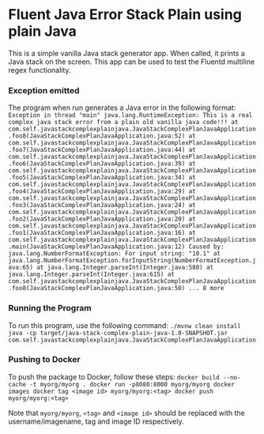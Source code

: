 # Fluent Java Error Stack Plain using plain Java 

This is a simple vanilla Java stack generator app. When called, it prints a Java stack on the screen. This app can be used to test the Fluentd multiline regex functionality.

### Exception emitted

The program when run generates a Java error in the following format:
    ```
    Exception in thread "main" java.lang.RuntimeException: This is a real complex java stack error from a plain old vanilla java code!!!
            at com.self.javastackcomplexplainjava.JavaStackComplexPlanJavaApplication.foo8(JavaStackComplexPlanJavaApplication.java:52)
            at com.self.javastackcomplexplainjava.JavaStackComplexPlanJavaApplication.foo7(JavaStackComplexPlanJavaApplication.java:44)
            at com.self.javastackcomplexplainjava.JavaStackComplexPlanJavaApplication.foo6(JavaStackComplexPlanJavaApplication.java:39)
            at com.self.javastackcomplexplainjava.JavaStackComplexPlanJavaApplication.foo5(JavaStackComplexPlanJavaApplication.java:34)
            at com.self.javastackcomplexplainjava.JavaStackComplexPlanJavaApplication.foo4(JavaStackComplexPlanJavaApplication.java:29)
            at com.self.javastackcomplexplainjava.JavaStackComplexPlanJavaApplication.foo3(JavaStackComplexPlanJavaApplication.java:24)
            at com.self.javastackcomplexplainjava.JavaStackComplexPlanJavaApplication.foo2(JavaStackComplexPlanJavaApplication.java:20)
            at com.self.javastackcomplexplainjava.JavaStackComplexPlanJavaApplication.foo1(JavaStackComplexPlanJavaApplication.java:16)
            at com.self.javastackcomplexplainjava.JavaStackComplexPlanJavaApplication.main(JavaStackComplexPlanJavaApplication.java:12)
    Caused by: java.lang.NumberFormatException: For input string: "10.1"
            at java.lang.NumberFormatException.forInputString(NumberFormatException.java:65)
            at java.lang.Integer.parseInt(Integer.java:580)
            at java.lang.Integer.parseInt(Integer.java:615)
            at com.self.javastackcomplexplainjava.JavaStackComplexPlanJavaApplication.foo8(JavaStackComplexPlanJavaApplication.java:50)
            ... 8 more
    ```

### Running the Program

To run this program, use the following command:
    ```
    ./mvnw clean install
    java -cp target/java-stack-complex-plain-java-1.0-SNAPSHOT.jar com.self.javastackcomplexplainjava.JavaStackComplexPlanJavaApplication
    ```

### Pushing to Docker

To push the package to Docker, follow these steps:
    ```
    docker build --no-cache -t myorg/myorg .
    docker run -p8080:8000 myorg/myorg
    docker images
    docker tag <image id> myorg/myorg:<tag>
    docker push myorg/myorg:<tag>
    ```

Note that `myorg/myorg`, `<tag>` and `<image id>` should be replaced with the username/imagename, tag and image ID respectively.